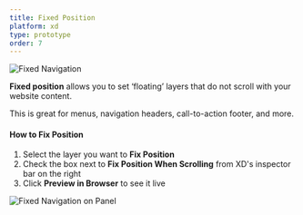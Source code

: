 ```yaml
---
title: Fixed Position
platform: xd
type: prototype
order: 7
---
```

![Fixed Navigation](https://p46.f4.n0.cdn.getcloudapp.com/items/xQugyYb5/fixed%20position%20gif.gif?v=95548de698f1fc3d1df5bad941ccf1a1)

**Fixed position** allows you to set ‘floating’ layers that do not scroll with your website content. 

This is great for menus, navigation headers, call-to-action footer, and more.

#### How to Fix Position

1. Select the layer you want to **Fix Position**
2. Check the box next to **Fix Position When Scrolling** from XD's inspector bar on the right
3. Click **Preview in Browser** to see it live

![Fixed Navigation on Panel](https://p46.f4.n0.cdn.getcloudapp.com/items/JrubgjBk/Adobe%20fixed%20position%402x.png?v=1fe5e16b13334ea27d353c9696c941ee)


